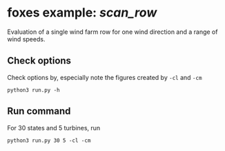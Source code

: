 # foxes example: _scan\_row_

Evaluation of a single wind farm row for one wind direction and a range of wind speeds.

## Check options
Check options by, especially note the figures created by `-cl` and `-cm`
```
python3 run.py -h
```

## Run command
For 30 states and 5 turbines, run
```
python3 run.py 30 5 -cl -cm
```
